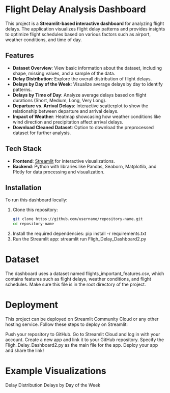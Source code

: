 # Flight Delay Analysis Dashboard

This project is a **Streamlit-based interactive dashboard** for analyzing flight delays. The application visualizes flight delay patterns and provides insights to optimize flight schedules based on various factors such as airport, weather conditions, and time of day.

## Features

- **Dataset Overview**: View basic information about the dataset, including shape, missing values, and a sample of the data.
- **Delay Distribution**: Explore the overall distribution of flight delays.
- **Delays by Day of the Week**: Visualize average delays by day to identify patterns.
- **Delays by Time of Day**: Analyze average delays based on flight durations (Short, Medium, Long, Very Long).
- **Departure vs. Arrival Delays**: Interactive scatterplot to show the relationship between departure and arrival delays.
- **Impact of Weather**: Heatmap showcasing how weather conditions like wind direction and precipitation affect arrival delays.
- **Download Cleaned Dataset**: Option to download the preprocessed dataset for further analysis.

## Tech Stack

- **Frontend**: [Streamlit](https://streamlit.io/) for interactive visualizations.
- **Backend**: Python with libraries like Pandas, Seaborn, Matplotlib, and Plotly for data processing and visualization.

## Installation

To run this dashboard locally:

1. Clone this repository:
   ```bash
   git clone https://github.com/username/repository-name.git
   cd repository-name
   
2. Install the required dependencies:
     pip install -r requirements.txt
3. Run the Streamlit app:
     streamlit run Fligh_Delay_Dashboard2.py

# Dataset

The dashboard uses a dataset named flights_important_features.csv, which contains features such as flight delays, weather conditions, and flight schedules. Make sure this file is in the root directory of the project.

# Deployment

  This project can be deployed on Streamlit Community Cloud or any other hosting service. Follow these steps to deploy on Streamlit:
  
  Push your repository to GitHub.
  Go to Streamlit Cloud and log in with your account.
  Create a new app and link it to your GitHub repository.
  Specify the Fligh_Delay_Dashboard2.py as the main file for the app.
  Deploy your app and share the link!
# Example Visualizations

  Delay Distribution
  Delays by Day of the Week
